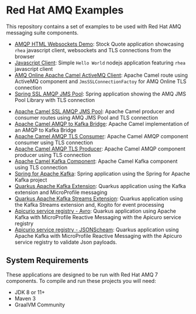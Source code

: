 # Red Hat AMQ Examples

This repository contains a set of examples to be used with Red Hat AMQ messaging suite components.

* [AMQP HTML Websockets Demo](amq-html-demo): Stock Quote application showcasing `rhea` javascript client, websockets and TLS connections from the browser
* [Javascript Client](amq-js-demo): Simple `Hello World` nodejs application featuring `rhea` javascript client
* [AMQ Online Apache Camel ActiveMQ Client](amq-online-client): Apache Camel route using ActiveMQ component and `JmsSSLConnectionFactoy` for AMQ Online TLS connection
* [Spring SSL AMQP JMS Pool](amqp-jms-ssl): Spring application showing the AMQ JMS Pool Library with TLS connection
<!--* [AMQP Quarkus Client](amqp-quarkus)-->
* [Apache Camel SSL AMQP JMS Pool](camel-amqp-demo): Apache Camel producer and consumer routes using AMQ JMS Pool and TLS connection
* [Apache Camel AMQP to Kafka Bridge](camel-amqp-kafka-bridge): Apache Camel implementation of an AMQP to Kafka Bridge
* [Apache Camel AMQP TLS Consumer](camel-amqp-tls-consumer): Apache Camel AMQP component consumer using TLS connection
* [Apache Camel AMQP TLS Producer](camel-amqp-tls-producer): Apache Camel AMQP component producer using TLS connection
* [Apache Camel Kafka Component](camel-kafka-demo): Apache Camel Kafka component using TLS connection
* [Spring for Apache Kafka](kafka-demo): Spring application using the Spring for Apache Kafka project
* [Quarkus Apache Kafka Extension](kafka-quarkus-producer): Quarkus application using the Kafka extension and MicroProfile messaging
* [Quarkus Apache Kafka Streams Extension](kafka-streams-quarkus-rideshare): Quarkus application using the Kafka Streams extension and, Kogito for event processing
* [Apicurio service registry - Avro](registry-example-avro): Quarkus application using Apache Kafka with MicroProfile Reactive Messaging with the Apicuro service registry
* [Apicurio service registry - JSONScheam](registry-example-jsonschema): Quarkus application using Apache Kafka with MicroProfile Reactive Messaging with the Apicuro service registry to validate Json payloads.
<!--* [MQTT HTML Demo](mqtt-html-demo)-->

## System Requirements

These applications are designed to be run with Red Hat AMQ 7 components. To compile and run these projects you will need:

* JDK 8 or 11+
* Maven 3
* GraalVM Community
